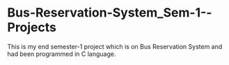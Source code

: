 # Bus-Reservation-System_Sem-1--Projects
This is my end semester-1 project which is on Bus Reservation System and had been programmed in C language.
